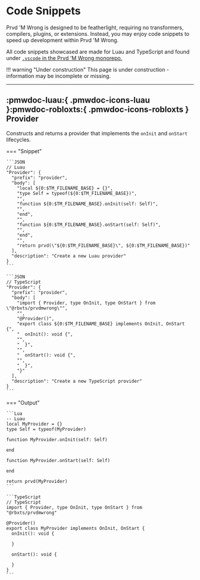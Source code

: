 # Code Snippets

Prvd 'M Wrong is designed to be featherlight, requiring no transformers,
compilers, plugins, or extensions. Instead, you may enjoy code snippets to
speed up development within Prvd 'M Wrong.

All code snippets showcased are made for Luau and TypeScript and found under
[`.vscode` in the Prvd 'M Wrong
monorepo.](https://github.com/prvdmwrong/prvdmwrong/tree/main/.vscode)

!!! warning "Under construction"
    This page is under construction - information may be incomplete or missing.

---

## :pmwdoc-luau:{ .pmwdoc-icons-luau }:pmwdoc-robloxts:{ .pmwdoc-icons-robloxts } Provider

Constructs and returns a provider that implements the `onInit` and `onStart`
lifecycles.

=== "Snippet"

    ```JSON
    // Luau
    "Provider": {
      "prefix": "provider",
      "body": [
        "local ${0:$TM_FILENAME_BASE} = {}",
        "type Self = typeof(${0:$TM_FILENAME_BASE})",
        "",
        "function ${0:$TM_FILENAME_BASE}.onInit(self: Self)",
        "",
        "end",
        "",
        "function ${0:$TM_FILENAME_BASE}.onStart(self: Self)",
        "",
        "end",
        "",
        "return prvd(\"${0:$TM_FILENAME_BASE}\", ${0:$TM_FILENAME_BASE})"
      ],
      "description": "Create a new Luau provider"
    }
    ```

    ```JSON
    // TypeScript
    "Provider": {
      "prefix": "provider",
      "body": [
        "import { Provider, type OnInit, type OnStart } from \"@rbxts/prvdmwrong\"",
        "",
        "@Provider()",
        "export class ${0:$TM_FILENAME_BASE} implements OnInit, OnStart {",
        "  onInit(): void {",
        "",
        "  }",
        "",
        "  onStart(): void {",
        "",
        "  }",
        "}"
      ],
      "description": "Create a new TypeScript provider"
    }
    ```

=== "Output"

    ```Lua
    -- Luau
    local MyProvider = {}
    type Self = typeof(MyProvider)

    function MyProvider.onInit(self: Self)

    end

    function MyProvider.onStart(self: Self)

    end

    return prvd(MyProvider)
    ```

    ```TypeScript
    // TypeScript
    import { Provider, type OnInit, type OnStart } from "@rbxts/prvdmwrong"

    @Provider()
    export class MyProvider implements OnInit, OnStart {
      onInit(): void {

      }

      onStart(): void {

      }
    }
    ```
